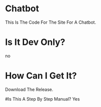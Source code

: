 # Chatbot
This Is The Code For The Site For A Chatbot.
#  Is It Dev Only?
no
# How Can I Get It?
Download The Release.

#Is This A Step By Step Manual?
Yes
